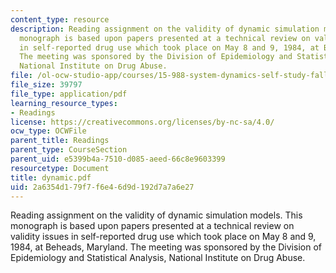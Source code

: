 ```yaml
---
content_type: resource
description: Reading assignment on the validity of dynamic simulation models. This
  monograph is based upon papers presented at a technical review on validity issues
  in self-reported drug use which took place on May 8 and 9, 1984, at Beheads, Maryland.
  The meeting was sponsored by the Division of Epidemiology and Statistical Analysis,
  National Institute on Drug Abuse.
file: /ol-ocw-studio-app/courses/15-988-system-dynamics-self-study-fall-1998-spring-1999/2a6354d179f7f6e46d9d192d7a7a6e27_dynamic.pdf
file_size: 39797
file_type: application/pdf
learning_resource_types:
- Readings
license: https://creativecommons.org/licenses/by-nc-sa/4.0/
ocw_type: OCWFile
parent_title: Readings
parent_type: CourseSection
parent_uid: e5399b4a-7510-d085-aeed-66c8e9603399
resourcetype: Document
title: dynamic.pdf
uid: 2a6354d1-79f7-f6e4-6d9d-192d7a7a6e27
---
```

Reading assignment on the validity of dynamic simulation models. This monograph is based upon papers presented at a technical review on validity issues in self-reported drug use which took place on May 8 and 9, 1984, at Beheads, Maryland. The meeting was sponsored by the Division of Epidemiology and Statistical Analysis, National Institute on Drug Abuse.